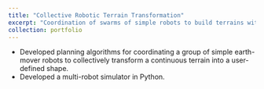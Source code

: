 ```yaml
---
title: "Collective Robotic Terrain Transformation"
excerpt: "Coordination of swarms of simple robots to build terrains with complex shapes<br/><img src='/files/ctm/wmrdp_r5_merge1.gif'>"
collection: portfolio
---
```


- Developed planning algorithms for coordinating a group of simple earth-mover robots to collectively transform a continuous terrain into a user-defined shape.
- Developed a multi-robot simulator in Python.
